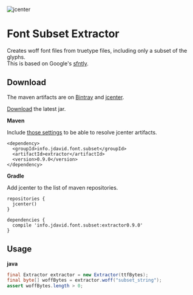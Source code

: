 ![jcenter](https://img.shields.io/badge/_jcenter_-_0.9.0-6688ff.png?style=flat)
# Font Subset Extractor
Creates woff font files from truetype files, including only a subset of the glyphs.<br>
This is based on Google's [sfntly](https://github.com/googlei18n/sfntly).

## Download ##

The maven artifacts are on [Bintray](https://bintray.com/programingjd/maven/info.jdavid.font.subset/view)
and [jcenter](https://bintray.com/search?query=info.jdavid.font.subset).

[Download](https://bintray.com/artifact/download/programingjd/maven/info/jdavid/font/subset/extractor/0.9.0/extractor-0.9.0.jar) the latest jar.

__Maven__

Include [those settings](https://bintray.com/repo/downloadMavenRepoSettingsFile/downloadSettings?repoPath=%2Fbintray%2Fjcenter)
 to be able to resolve jcenter artifacts.
```
<dependency>
  <groupId>info.jdavid.font.subset</groupId>
  <artifactId>extractor</artifactId>
  <version>0.9.0</version>
</dependency>
```
__Gradle__

Add jcenter to the list of maven repositories.
```
repositories {
  jcenter()
}
```
```
dependencies {
  compile 'info.jdavid.font.subset:extractor0.9.0'
}
```

## Usage ##


__java__
```java
final Extractor extractor = new Extractor(ttfBytes);
final byte[] woffBytes = extractor.woff("subset_string");
assert woffBytes.length > 0;
```
